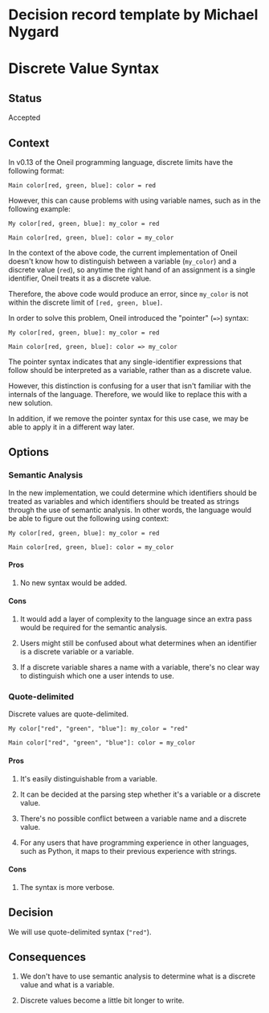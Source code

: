 # Decision record template by Michael Nygard

# Discrete Value Syntax

## Status

Accepted


## Context

In v0.13 of the Oneil programming language, discrete limits have the following
format:

```oneil
Main color[red, green, blue]: color = red
```

However, this can cause problems with using variable names, such as in the
following example:

```oneil
My color[red, green, blue]: my_color = red

Main color[red, green, blue]: color = my_color
```

In the context of the above code, the current implementation of Oneil doesn't
know how to distinguish between a variable (`my_color`) and a discrete value
(`red`), so anytime the right hand of an assignment is a single identifier,
Oneil treats it as a discrete value.

Therefore, the above code would produce an error, since `my_color` is not within
the discrete limit of `[red, green, blue]`.

In order to solve this problem, Oneil introduced the "pointer" (`=>`) syntax:

```oneil
My color[red, green, blue]: my_color = red

Main color[red, green, blue]: color => my_color
```

The pointer syntax indicates that any single-identifier expressions that follow
should be interpreted as a variable, rather than as a discrete value.

However, this distinction is confusing for a user that isn't familiar with the
internals of the language. Therefore, we would like to replace this with a new
solution.

In addition, if we remove the pointer syntax for this use case, we may be able
to apply it in a different way later.


## Options

### Semantic Analysis

In the new implementation, we could determine which identifiers should be
treated as variables and which identifiers should be treated as strings through
the use of semantic analysis. In other words, the language would be able to
figure out the following using context:

```oneil
My color[red, green, blue]: my_color = red

Main color[red, green, blue]: color = my_color
```

#### Pros

1. No new syntax would be added.

#### Cons

1. It would add a layer of complexity to the language since an extra pass would
   be required for the semantic analysis.

2. Users might still be confused about what determines when an identifier is a
   discrete variable or a variable.

3. If a discrete variable shares a name with a variable, there's no clear way to
   distinguish which one a user intends to use.

### Quote-delimited

Discrete values are quote-delimited.

```oneil
My color["red", "green", "blue"]: my_color = "red"

Main color["red", "green", "blue"]: color = my_color
```

#### Pros

1. It's easily distinguishable from a variable.

2. It can be decided at the parsing step whether it's a variable or a discrete
   value.

3. There's no possible conflict between a variable name and a discrete value.

4. For any users that have programming experience in other languages, such as
   Python, it maps to their previous experience with strings.

#### Cons

1. The syntax is more verbose.


## Decision

We will use quote-delimited syntax (`"red"`).


## Consequences

1. We don't have to use semantic analysis to determine what is a discrete value and what is a variable.

2. Discrete values become a little bit longer to write.
